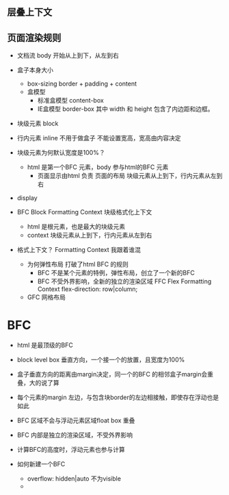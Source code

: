 ## 层叠上下文

## 页面渲染规则

- 文档流
  body 开始从上到下，从左到右
- 盒子本身大小
  - box-sizing  border + padding + content
  - 盒模型 
    - 标准盒模型   content-box
    - IE盒模型   border-box
      其中 width 和 height 包含了内边距和边框。

- 块级元素 block
- 行内元素 inline  不用于做盒子  不能设置宽高，宽高由内容决定
- 块级元素为何默认宽度是100%？
  - html 是第一个BFC 元素，body 参与html的BFC 元素
    - 页面显示由html 负责 页面的布局 块级元素从上到下，行内元素从左到右 

- display

- BFC Block Formatting Context 块级格式化上下文
  - html 是根元素，也是最大的块级元素
  - context 块级元素从上到下，行内元素从左到右

- 格式上下文？ Formatting Context  我跟着谁混
  - 为何弹性布局 打破了html BFC 的规则
    - BFC 不是某个元素的特例，弹性布局，创立了一个新的BFC
    - BFC 不受外界影响，全新的独立的渲染区域 FFC Flex Formatting Context
      flex-direction: row|column;
  - GFC 网格布局 

# BFC

- html 是最顶级的BFC
- block level box 垂直方向，一个接一个的放置，且宽度为100%
- 盒子垂直方向的距离由margin决定，同一个的BFC 的相邻盒子margin会重叠，大的说了算
- 每个元素的margin 左边，与包含块border的左边相接触，即使存在浮动也是如此
- BFC 区域不会与浮动元素区域float box 重叠
- BFC 内部是独立的渲染区域，不受外界影响
- 计算BFC的高度时，浮动元素也参与计算

- 如何新建一个BFC 
  - overflow: hidden|auto  不为visible
  - 
